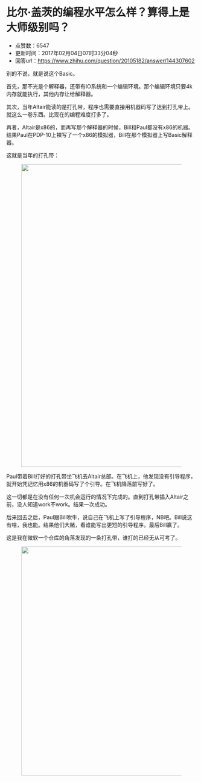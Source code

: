 # 比尔·盖茨的编程水平怎么样？算得上是大师级别吗？
- 点赞数：6547
- 更新时间：2017年02月04日07时33分04秒
- 回答url：https://www.zhihu.com/question/20105182/answer/144307602
<body>
 <p data-pid="8c9w9X86">别的不说，就是说这个Basic。</p>
 <p data-pid="aJGDaUab">首先，那不光是个解释器，还带有IO系统和一个编辑环境。那个编辑环境只要4k内存就能执行，其他内存让给解释器。</p>
 <p data-pid="B8KOr8ad">其次，当年Altair能读的是打孔带，程序也需要直接用机器码写了达到打孔带上。就这么一卷东西。比现在的编程难度打多了。</p>
 <p data-pid="66WYED3O">再者，Altair是x86的，而再写那个解释器的时候，Bill和Paul都没有x86的机器。结果Paul在PDP-10上裸写了一个x86的模拟器，Bill在那个模拟器上写Basic解释器。</p>
 <p data-pid="IuFDVdpZ">这就是当年的打孔带：</p>
 <figure>
  <img src="https://picx.zhimg.com/50/v2-788f9c4ba79fda60fc668ae71e28050e_720w.jpg?source=1940ef5c" data-rawwidth="800" data-rawheight="600" data-original-token="v2-788f9c4ba79fda60fc668ae71e28050e" class="origin_image zh-lightbox-thumb" width="800" data-original="https://pic1.zhimg.com/v2-788f9c4ba79fda60fc668ae71e28050e_r.jpg?source=1940ef5c">
 </figure>
 <p data-pid="4-EOcHIR">Paul带着Bill打好的打孔带坐飞机去Altair总部。在飞机上，他发现没有引导程序，就开始凭记忆用x86的机器码写了个引导。在飞机降落前写好了。</p>
 <p data-pid="2Jh23mto">这一切都是在没有任何一次机会运行的情况下完成的。直到打孔带插入Altair之前，没人知道work不work。结果一次成功。</p>
 <p data-pid="9JTB0xrx">后来回去之后，Paul跟Bill吹牛，说自己在飞机上写了引导程序，NB吧。Bill说这有啥，我也能。结果他们大赌，看谁能写出更短的引导程序。最后Bill赢了。</p>
 <p data-pid="Ka3J6vJ5">这是我在微软一个仓库的角落发现的一条打孔带，谁打的已经无从可考了。</p>
 <figure>
  <img src="https://picx.zhimg.com/50/17417454e0f606997a73b01088291791_720w.jpg?source=1940ef5c" data-rawwidth="605" data-rawheight="1076" data-original-token="17417454e0f606997a73b01088291791" class="origin_image zh-lightbox-thumb" width="605" data-original="https://picx.zhimg.com/17417454e0f606997a73b01088291791_r.jpg?source=1940ef5c">
 </figure>
</body>